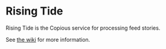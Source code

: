 # Rising Tide

Rising Tide is the Copious service for processing feed stories.

See [the wiki](https://github.com/utahstreetlabs/risingtide/wiki) for more information.
